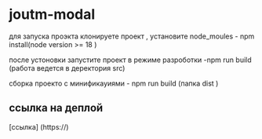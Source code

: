 # joutm-modal

для запуска проэкта клонируете проект , установите node_moules - npm install(node version >= 18 )

после устоновки запустите проект в режиме разроботки -npm run build (работа ведется в деректория src)

сборка проекто с минификауиями - npm run build (папка dist )

## ссылка на деплой

[ссылка] (https://)

